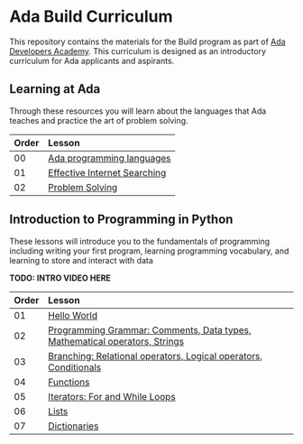 # Ada Build Curriculum

This repository contains the materials for the Build program as part of [Ada Developers Academy](http://adadevelopersacademy.org/).  This curriculum is designed as an introductory curriculum for Ada applicants and aspirants.  

## Learning at Ada

Through these resources you will learn about the languages that Ada teaches and practice the art of problem solving.


| Order | Lesson                                                  |
| :---- | :------------------------------------------------------ |
| 00   | [Ada programming languages](./learning-at-ada/ada-languages)  
| 01    | [Effective Internet Searching](./learning-at-ada/internet-searching/) |
| 02    | [Problem Solving](./learning-at-ada/problem-solving/) |



## Introduction to Programming in Python
These lessons will introduce you to the fundamentals of programming including writing your first program, learning programming vocabulary, and learning to store and interact with data

**TODO: INTRO VIDEO HERE**

| Order | Lesson                                                                                               |
| :---- | :--------------------------------------------------------------------------------------------------- |
| 01    | [Hello World](https://colab.research.google.com/github/Ada-Developers-Academy/ada-build/blob/master/intro-to-python/01_hello_world.ipynb)                                                       |
| 02    | [Programming Grammar: Comments, Data types, Mathematical operators, Strings](https://colab.research.google.com/github/Ada-Developers-Academy/ada-build/blob/master/intro-to-python/02_programming_grammar.ipynb) |
| 03    | [Branching: Relational operators, Logical operators, Conditionals](https://colab.research.google.com/github/Ada-Developers-Academy/ada-build/blob/master/intro-to-python/03_branching.ipynb) |
| 04    | [Functions](https://colab.research.google.com/github/Ada-Developers-Academy/ada-build/blob/master/intro-to-python/04_functions.ipynb) |
| 05    | [Iterators: For and While Loops](https://colab.research.google.com/github/Ada-Developers-Academy/ada-build/blob/master/intro-to-python/05_loops_iteration.ipynb)                                                           |
| 06    | [Lists](https://colab.research.google.com/github/Ada-Developers-Academy/ada-build/blob/master/intro-to-python/06_lists.ipynb)                                                                  |
| 07    | [Dictionaries](https://colab.research.google.com/github/Ada-Developers-Academy/ada-build/blob/master/intro-to-python/07_dictionaries.ipynb)                                                                  |
